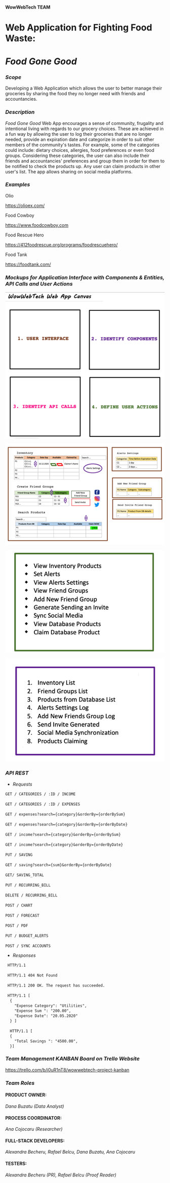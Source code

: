 #### WowWebTech TEAM

# **Web Application for Fighting Food Waste:**
# **_Food Gone Good_**


### *_Scope_*

Developing a Web Application which allows the user to better manage their groceries by sharing the food they no longer need with friends and accountancies.


### *_Description_*

*_Food Gone Good_* Web App encourages a sense of community, frugality and intentional living with regards to our grocery choices. These are achieved in a fun way by allowing the user to log their groceries that are no longer needed, provide an expiration date and categorize in order to suit other members of the community's tastes. For example, some of the categories could include: dietary choices, allergies, food preferences or even food groups. Considering these categories, the user can also include their friends and accountancies' preferences and group them in order for them to be notified to check the products up. Any user can claim products in other user's list. The app allows sharing on social media platforms.


### *_Examples_*

Olio

https://olioex.com/

Food Cowboy

https://www.foodcowboy.com

Food Rescue Hero

https://412foodrescue.org/programs/foodrescuehero/

Food Tank

https://foodtank.com/



### *_Mockups for Application Interface with Components & Entities, API Calls and User Actions_*


![Step 1](https://github.com/dana506/WowWebTech/blob/main/frontend/Documentation/Pictures/1.png)

![Step 2](https://github.com/dana506/WowWebTech/blob/main/frontend/Documentation/Pictures/2.png)

![Step 3](https://github.com/dana506/WowWebTech/blob/main/frontend/Documentation/Pictures/3.png)


![Step 5](https://github.com/dana506/WowWebTech/blob/main/frontend/Documentation/Pictures/5.png)



### *_API REST_*

+ _Requests_

```
GET / CATEGORIES / :ID / INCOME 

GET / CATEGORIES / :ID / EXPENSES

GET / expenses?search={category}&orderBy={orderBySum}

GET / expenses?search={category}&orderBy={orderByDate}

GET / income?search={category}&orderBy={orderBySum}

GET / income?search={category}&orderBy={orderByDate}

PUT / SAVING

GET / saving?search={sum}&orderBy={orderByDate}

GET/ SAVING_TOTAL

PUT / RECURRING_BILL

DELETE / RECURRING_BILL

POST / CHART

POST / FORECAST

POST / PDF

PUT / BUDGET_ALERTS

POST / SYNC ACCOUNTS
```

+ _Responses_

```
 HTTP/1.1
 
 HTTP/1.1 404 Not Found
 
 HTTP/1.1 200 OK. The request has succeeded.
 
 HTTP/1.1 [ 
  {
    "Expense Category": "Utilities",
    "Expense Sum ": "200.00",  
    "Expense Date": "20.05.2020"
  } ]
  
  HTTP/1.1 [ 
  {
    "Total Savings ": "4500.00",  
  }]
  ```

### *_Team Management KANBAN Board on Trello Website_*

https://trello.com/b/i0uR1nT8/wowwebtech-project-kanban


### *_Team Roles_* 


#### PRODUCT OWNER:
_Dana Buzatu (Data Analyst)_

#### PROCESS COORDINATOR: 
_Ana Cojocaru (Researcher)_

#### FULL-STACK DEVELOPERS:
_Alexandra Becheru, Rafael Belcu, Dana Buzatu, Ana Cojocaru_

#### TESTERS:
_Alexandra Becheru (PR), Rafael Belcu (Proof Reader)_

